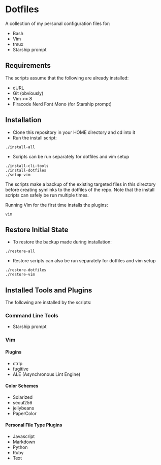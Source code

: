 # Dotfiles

A collection of my personal configuration files for:
- Bash
- Vim
- tmux
- Starship prompt

## Requirements

The scripts assume that the following are already installed:
- cURL
- Git (obviously)
- Vim >= 8
- Firacode Nerd Font Mono (for Starship prompt)

## Installation

- Clone this repository in your HOME directory and cd into it
- Run the install script:
```
./install-all
```
- Scripts can be run separately for dotfiles and vim setup
```
./install-cli-tools
./install-dotfiles
./setup-vim
```
The scripts make a backup of the existing targeted files in this directory
before creating symlinks to the dotfiles of the repo.
Note that the install scripts can safely be run multiple times.

Running Vim for the first time installs the plugins:
```
vim
```

## Restore Initial State

- To restore the backup made during installation:
```
./restore-all
```
- Restore scripts can also be run separately for dotfiles and vim setup
```
./restore-dotfiles
./restore-vim
```
## Installed Tools and Plugins

The following are installed by the scripts:

### Command Line Tools

- Starship prompt

### Vim

#### Plugins

- ctrlp
- fugitive
- ALE (Asynchronous Lint Engine)

#### Color Schemes

- Solarized
- seoul256
- jellybeans
- PaperColor

#### Personal File Type Plugins

- Javascript
- Markdown
- Python
- Ruby
- Text

